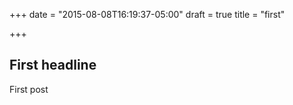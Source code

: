 +++
date = "2015-08-08T16:19:37-05:00"
draft = true
title = "first"

+++

## First headline

First post
